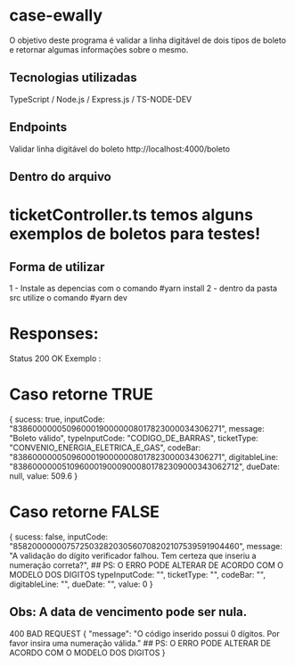 # case-ewally
O objetivo deste programa é validar a linha digitável de dois tipos de boleto e retornar algumas informações sobre o mesmo.

## Tecnologias utilizadas 
TypeScript / Node.js / Express.js / TS-NODE-DEV

## Endpoints
Validar linha digitável do boleto
http://localhost:4000/boleto

## Dentro do arquivo 
# ticketController.ts temos alguns exemplos de boletos para testes! 

## Forma de utilizar
  1 - Instale as depencias com o comando #yarn install
  2 - dentro da pasta src utilize o comando #yarn dev
  
# Responses:
Status 200 OK Exemplo : 

# Caso retorne TRUE
{
sucess: true,
inputCode: "83860000005096000190000008017823000034306271",
message: "Boleto válido",
typeInputCode: "CODIGO_DE_BARRAS",
ticketType: "CONVENIO_ENERGIA_ELETRICA_E_GAS",
codeBar: "83860000005096000190000008017823000034306271",
digitableLine: "838600000051096000190009000801782309000343062712",
dueDate: null,
value: 509.6
}

# Caso retorne FALSE
{
sucess: false,
inputCode: "858200000007572503282030560708202107539591904460",
message: "A validação do dígito verificador falhou. Tem certeza que inseriu a numeração correta?", ## PS: O ERRO PODE ALTERAR DE ACORDO COM O MODELO DOS DIGITOS
typeInputCode: "",
ticketType: "",
codeBar: "",
digitableLine: "",
dueDate: "",
value: 0
}

## Obs: A data de vencimento pode ser nula.

400 BAD REQUEST
{
    "message": "O código inserido possui 0 dígitos. Por favor insira uma numeração válida." ## PS: O ERRO PODE ALTERAR DE ACORDO COM O MODELO DOS DIGITOS
}
